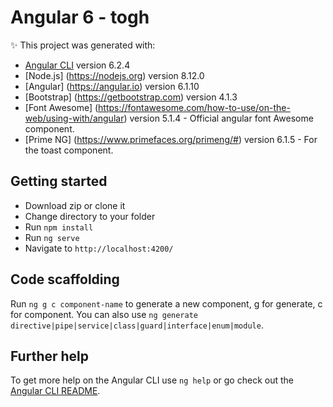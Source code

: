 # Angular 6 - togh

:sparkles: This project was generated with:
* [Angular CLI](https://github.com/angular/angular-cli) version 6.2.4
* [Node.js] (https://nodejs.org) version 8.12.0
* [Angular] (https://angular.io) version 6.1.10
* [Bootstrap] (https://getbootstrap.com) version 4.1.3
* [Font Awesome] (https://fontawesome.com/how-to-use/on-the-web/using-with/angular) version 5.1.4 - Official angular font Awesome component.
* [Prime NG] (https://www.primefaces.org/primeng/#) version 6.1.5 - For the toast component. 

## Getting started

* Download zip or clone it
* Change directory to your folder
* Run ```npm install```
* Run ```ng serve```
* Navigate to `http://localhost:4200/`

## Code scaffolding

Run ```ng g c component-name``` to generate a new component, g for generate, c for component. 
You can also use ```ng generate directive|pipe|service|class|guard|interface|enum|module```.


## Further help

To get more help on the Angular CLI use `ng help` or go check out the [Angular CLI README](https://github.com/angular/angular-cli/blob/master/README.md).
